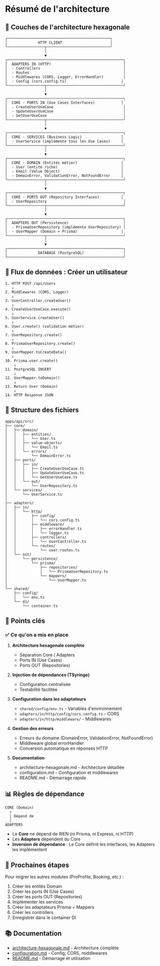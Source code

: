# Résumé de l'architecture

## 📐 Couches de l'architecture hexagonale

```
┌───────────────────────────────────────────────┐
│              HTTP CLIENT                      │
└─────────────────┬─────────────────────────────┘
                  │
                  ▼
┌─────────────────────────────────────────────────────┐
│  ADAPTERS IN (HTTP)                                 │
│  - Controllers                                      │
│  - Routes                                           │
│  - Middlewares (CORS, Logger, ErrorHandler)         │
│  - Config (cors.config.ts)                         │
└─────────────────┬───────────────────────────────────┘
                  │
                  ▼
┌─────────────────────────────────────────────────────┐
│  CORE - PORTS IN (Use Cases Interfaces)            │
│  - CreateUserUseCase                                │
│  - UpdateUserUseCase                                │
│  - GetUserUseCase                                   │
└─────────────────┬───────────────────────────────────┘
                  │
                  ▼
┌─────────────────────────────────────────────────────┐
│  CORE - SERVICES (Business Logic)                  │
│  - UserService (implémente tous les Use Cases)     │
└─────────────────┬───────────────────────────────────┘
                  │
                  ▼
┌─────────────────────────────────────────────────────┐
│  CORE - DOMAIN (Entités métier)                    │
│  - User (entité riche)                             │
│  - Email (Value Object)                            │
│  - DomainError, ValidationError, NotFoundError     │
└─────────────────┬───────────────────────────────────┘
                  │
                  ▼
┌─────────────────────────────────────────────────────┐
│  CORE - PORTS OUT (Repository Interfaces)          │
│  - UserRepository                                   │
└─────────────────┬───────────────────────────────────┘
                  │
                  ▼
┌─────────────────────────────────────────────────────┐
│  ADAPTERS OUT (Persistence)                         │
│  - PrismaUserRepository (implémente UserRepository) │
│  - UserMapper (Domain ↔ Prisma)                    │
└─────────────────┬───────────────────────────────────┘
                  │
                  ▼
┌─────────────────────────────────────────────────────┐
│              DATABASE (PostgreSQL)                  │
└─────────────────────────────────────────────────────┘
```

## 🔄 Flux de données : Créer un utilisateur

```
1. HTTP POST /api/users
   ↓
2. Middlewares (CORS, Logger)
   ↓
3. UserController.createUser()
   ↓
4. CreateUserUseCase.execute()
   ↓
5. UserService.createUser()
   ↓
6. User.create() (validation métier)
   ↓
7. UserRepository.create()
   ↓
8. PrismaUserRepository.create()
   ↓
9. UserMapper.toCreateData()
   ↓
10. Prisma.user.create()
    ↓
11. PostgreSQL INSERT
    ↓
12. UserMapper.toDomain()
    ↓
13. Return User (Domain)
    ↓
14. HTTP Response JSON
```

## 📁 Structure des fichiers

```
apps/api/src/
├── core/
│   ├── domain/
│   │   ├── entities/
│   │   │   └── User.ts
│   │   ├── value-objects/
│   │   │   └── Email.ts
│   │   └── errors/
│   │       └── DomainError.ts
│   ├── ports/
│   │   ├── in/
│   │   │   ├── CreateUserUseCase.ts
│   │   │   ├── UpdateUserUseCase.ts
│   │   │   └── GetUserUseCase.ts
│   │   └── out/
│   │       └── UserRepository.ts
│   └── services/
│       └── UserService.ts
│
├── adapters/
│   ├── in/
│   │   └── http/
│   │       ├── config/
│   │       │   └── cors.config.ts
│   │       ├── middleware/
│   │       │   ├── errorHandler.ts
│   │       │   └── logger.ts
│   │       ├── controllers/
│   │       │   └── UserController.ts
│   │       └── routes/
│   │           └── user.routes.ts
│   └── out/
│       └── persistence/
│           └── prisma/
│               ├── repositories/
│               │   └── PrismaUserRepository.ts
│               └── mappers/
│                   └── UserMapper.ts
│
└── shared/
    ├── config/
    │   └── env.ts
    └── di/
        └── container.ts
```

## 🎯 Points clés

### ✅ Ce qu'on a mis en place

1. **Architecture hexagonale complète**
   - Séparation Core / Adapters
   - Ports IN (Use Cases)
   - Ports OUT (Repositories)

2. **Injection de dépendances (TSyringe)**
   - Configuration centralisée
   - Testabilité facilitée

3. **Configuration dans les adaptateurs**
   - `shared/config/env.ts` - Variables d'environnement
   - `adapters/in/http/config/cors.config.ts` - CORS
   - `adapters/in/http/middleware/` - Middlewares

4. **Gestion des erreurs**
   - Erreurs du domaine (DomainError, ValidationError, NotFoundError)
   - Middleware global errorHandler
   - Conversion automatique en réponses HTTP

5. **Documentation**
   - architecture-hexagonale.md - Architecture détaillée
   - configuration.md - Configuration et middlewares
   - README.md - Démarrage rapide

## 📊 Règles de dépendance

```
CORE (Domain)
  ↑
  │ Dépend de
  │
ADAPTERS
```

- Le **Core** ne dépend de RIEN (ni Prisma, ni Express, ni HTTP)
- Les **Adapters** dépendent du Core
- **Inversion de dépendance** : Le Core définit les interfaces, les Adapters les implémentent

## 🚀 Prochaines étapes

Pour migrer les autres modules (ProProfile, Booking, etc.) :

1. Créer les entités Domain
2. Créer les ports IN (Use Cases)
3. Créer les ports OUT (Repositories)
4. Implémenter les services
5. Créer les adaptateurs Prisma + Mappers
6. Créer les controllers
7. Enregistrer dans le container DI

## 📚 Documentation

- [architecture-hexagonale.md](./architecture-hexagonale.md) - Architecture complète
- [configuration.md](../guides/configuration.md) - Config, CORS, middlewares
- [README.md](../README.md) - Démarrage et utilisation
